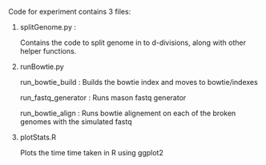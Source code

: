 Code for experiment contains 3 files:

1. splitGenome.py :

   Contains the code to split genome in to d-divisions, along with other helper functions.
   
  
2. runBowtie.py

   run_bowtie_build : Builds the bowtie index and moves to bowtie/indexes
   
   run_fastq_generator : Runs mason fastq generator
   
   run_bowtie_align : Runs bowtie alignement on each of the broken genomes with the 
   		    simulated fastq

3. plotStats.R

   Plots the time time taken in R using ggplot2